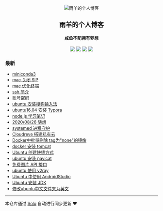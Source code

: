 <p align="center"><img alt="雨羊的个人博客" src="https://static.b3log.org/images/brand/solo-32.png"></p><h2 align="center">
雨羊的个人博客
</h2>

<h4 align="center">咸鱼不配拥有梦想</h4>
<p align="center"><a title="雨羊的个人博客" target="_blank" href="https://github.com/Rainsheep/solo-blog"><img src="https://img.shields.io/github/last-commit/Rainsheep/solo-blog.svg?style=flat-square&color=FF9900"></a>
<a title="GitHub repo size in bytes" target="_blank" href="https://github.com/Rainsheep/solo-blog"><img src="https://img.shields.io/github/repo-size/Rainsheep/solo-blog.svg?style=flat-square"></a>
<a title="Solo Version" target="_blank" href="https://github.com/88250/solo/releases"><img src="https://img.shields.io/badge/solo-4.3.0-f1e05a.svg?style=flat-square&color=blueviolet"></a>
<a title="Hits" target="_blank" href="https://github.com/88250/hits"><img src="https://hits.b3log.org/Rainsheep/solo-blog.svg"></a></p>

### 最新

* [miniconda3 ](https://www.rainsheep.cn/articles/2020/09/14/1600052978187.html)
* [mac 关闭 SIP](https://www.rainsheep.cn/articles/2020/09/13/1600011194833.html)
* [mac 优化终端](https://www.rainsheep.cn/articles/2020/09/13/1600010916412.html)
* [ssh 简介](https://www.rainsheep.cn/articles/2020/09/09/1599666807744.html)
* [账号密码](https://www.rainsheep.cn/articles/2020/09/09/1599627597081.html)
* [ubuntu 安装搜狗输入法](https://www.rainsheep.cn/articles/2020/09/09/1599625947420.html)
* [ubuntu16.04 安装 Typora](https://www.rainsheep.cn/articles/2020/09/09/1599625412585.html)
* [node.js 学习笔记](https://www.rainsheep.cn/articles/2020/09/04/1599189049934.html)
* [2020/08/26 随想](https://www.rainsheep.cn/articles/2020/08/26/1598455690500.html)
* [systemed 进程守护](https://www.rainsheep.cn/articles/2020/08/17/1597678629939.html)
* [Cloudreve 搭建私有云](https://www.rainsheep.cn/articles/2020/08/17/1597676238116.html)
* [Docker中批量删除 tag为"none"的镜像](https://www.rainsheep.cn/articles/2020/08/16/1597560159237.html)
* [docker 安装 tomcat](https://www.rainsheep.cn/articles/2020/08/16/1597553008490.html)
* [Ubuntu 创建快捷方式](https://www.rainsheep.cn/articles/2020/08/15/1597489882456.html)
* [ubuntu 安装 navicat](https://www.rainsheep.cn/articles/2020/08/15/1597469098346.html)
* [免费图片 API 接口](https://www.rainsheep.cn/articles/2020/08/15/1597466079795.html)
* [ubuntu 使用 v2ray](https://www.rainsheep.cn/articles/2020/08/08/1596816481299.html)
* [Ubuntu 中使用 AndroidStudio](https://www.rainsheep.cn/articles/2020/08/06/1596729206134.html)
* [Ubuntu 安装 JDK](https://www.rainsheep.cn/articles/2020/08/06/1596727913960.html)
* [修改ubuntu中文文件夹为英文](https://www.rainsheep.cn/articles/2020/08/06/1596727254928.html)



---

本仓库通过 [Solo](https://github.com/88250/solo) 自动进行同步更新 ❤️ 